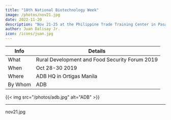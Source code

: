 ```yaml
---
title: "18th National Biotechnology Week"
image: /photos/nov21.jpg
date: 2022-11-20
description: "Nov 21-25 at the Philippine Trade Training Center in Pasay"
author: Juan Dalisay Jr.
icon: /icons/juan.jpg
---
```




Info | Details 
--- | ---
What | Rural Development and Food Security Forum 2019
When | Oct 28-30 2019
Where | ADB HQ in Ortigas Manila
By Whom | ADB

{{< img src="/photos/adb.jpg" alt="ADB" >}}

---


nov21.jpg